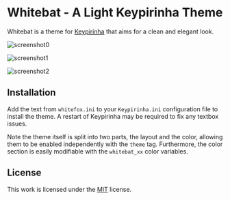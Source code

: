 # Whitebat - A Light Keypirinha Theme

Whitebat is a theme for [Keypirinha](http://keypirinha.com/) that aims for a clean and elegant look.

![screenshot0](screenshots/screenshots0.png)

![screenshot1](screenshots/screenshots1.png)

![screenshot2](screenshots/screenshots2.png)

## Installation
Add the text from `whitefox.ini` to your `Keypirinha.ini` configuration file to install the theme. A restart of Keypirinha may be required to fix any textbox issues.  

Note the theme itself is split into two parts, the layout and the color, allowing them to be enabled independently with the `theme` tag. Furthermore, the color section is easily modifiable with the `whitebat_xx` color variables.

## License
This work is licensed under the [MIT](https://opensource.org/licenses/MIT) license.
